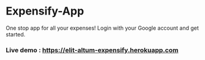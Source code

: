 # Expensify-App
One stop app for all your expenses!
Login with your Google account and get started.


### Live demo : https://elit-altum-expensify.herokuapp.com


